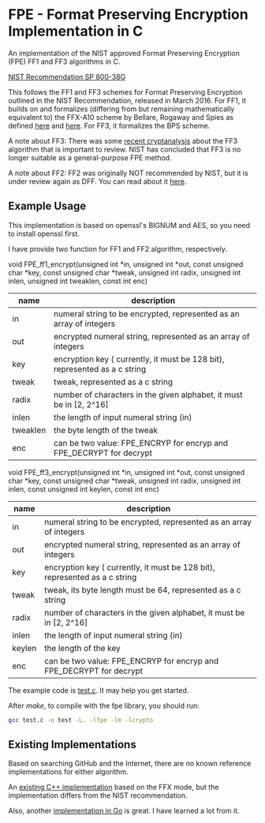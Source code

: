 # FPE - Format Preserving Encryption Implementation in C

An implementation of the NIST approved Format Preserving Encryption (FPE) FF1 and FF3 algorithms in C.

[NIST Recommendation SP 800-38G](http://nvlpubs.nist.gov/nistpubs/SpecialPublications/NIST.SP.800-38G.pdf)

This follows the FF1 and FF3 schemes for Format Preserving Encryption outlined in the NIST Recommendation, released in March 2016. For FF1, it builds on and formalizes (differing from but remaining mathematically equivalent to) the FFX-A10 scheme by Bellare, Rogaway and Spies as defined [here](http://csrc.nist.gov/groups/ST/toolkit/BCM/documents/proposedmodes/ffx/ffx-spec.pdf) and [here](http://csrc.nist.gov/groups/ST/toolkit/BCM/documents/proposedmodes/ffx/ffx-spec2.pdf). For FF3, it formalizes the BPS scheme.

A note about FF3: There was some [recent cryptanalysis](https://beta.csrc.nist.gov/News/2017/Recent-Cryptanalysis-of-FF3) about the FF3 algorithm that is important to review. NIST has concluded that FF3 is no longer suitable as a general-purpose FPE method.

A note about FF2: FF2 was originally NOT recommended by NIST, but it is under review again as DFF. You can read about it [here](http://csrc.nist.gov/groups/ST/toolkit/BCM/documents/proposedmodes/dff/dff-ff2-fpe-scheme-update.pdf).

## Example Usage

This implementation is based on openssl's BIGNUM and AES, so you need to install openssl first.

I have provide two function for FF1 and FF2 algorithm, respectively.

void FPE_ff1_encrypt(unsigned int *in, unsigned int *out, const unsigned char *key, const unsigned char *tweak, unsigned int radix, unsigned int inlen, unsigned int tweaklen, const int enc)

| name     | description                              |
| -------- | ---------------------------------------- |
| in       | numeral string to be encrypted, represented as an array of integers |
| out      | encrypted numeral string, represented as an array of integers |
| key      | encryption key ( currently, it must be 128 bit), represented as a c string |
| tweak    | tweak, represented as a c string         |
| radix    | number of characters in the given alphabet, it must be in [2, 2^16] |
| inlen    | the length of input numeral string (in)  |
| tweaklen | the byte length of the tweak             |
| enc      | can be two value: FPE_ENCRYP for encryp and FPE_DECRYPT for decrypt |

void FPE_ff3_encrypt(unsigned int *in, unsigned int *out, const unsigned char *key, const unsigned char *tweak, unsigned int radix, unsigned int inlen, const unsigned int keylen, const int enc)

| name   | description                              |
| ------ | ---------------------------------------- |
| in     | numeral string to be encrypted, represented as an array of integers |
| out    | encrypted numeral string, represented as an array of integers |
| key    | encryption key ( currently, it must be 128 bit), represented as a c string |
| tweak  | tweak, its byte length must be 64, represented as a c string |
| radix  | number of characters in the given alphabet, it must be in [2, 2^16] |
| inlen  | the length of input numeral string (in)  |
| keylen | the length of the key                    |
| enc    | can be two value: FPE_ENCRYP for encryp and FPE_DECRYPT for decrypt |

The example code is [test.c](https://github.com/0NG/Format-Preserving-Encryption/blob/master/test.c). It may help you get started.

After *make*, to compile with the fpe library, you should run:

```bash
gcc test.c -o test -L. -lfpe -lm -lcrypto
```



## Existing Implementations

Based on searching GitHub and the Internet, there are no known reference implementations for either algorithm.

An [existing C++ implementation](https://github.com/randombit/botan/tree/753b4c2d5301574d3c9390b79aa275a49809e6c8/src/lib/misc/fpe_fe1) based on the FFX mode, but the implementation differs from the NIST recommendation. 

Also, another [implementation in Go](https://github.com/capitalone/fpe) is great. I have learned a lot from it.
